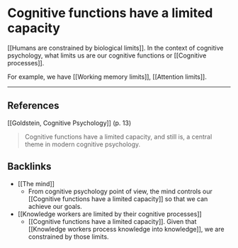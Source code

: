 # Cognitive functions have a limited capacity
[[Humans are constrained by biological limits]]. In the context of cognitive psychology, what limits us are our cognitive functions or [[Cognitive processes]].

For example, we have [[Working memory limits]], [[Attention limits]].

---
## References
[[Goldstein, Cognitive Psychology]] (p. 13)
> Cognitive functions have a limited capacity, and still is, a central theme in modern cognitive psychology.

## Backlinks
* [[The mind]]
	* From cognitive psychology point of view, the mind controls our [[Cognitive functions have a limited capacity]] so that we can achieve our goals.
* [[Knowledge workers are limited by their cognitive processes]]
	* [[Cognitive functions have a limited capacity]]. Given that [[Knowledge workers process knowledge into knowledge]], we are constrained by those limits.

<!-- #evergreen -->

<!-- {BearID:C4EFB9FF-9A7E-4AE2-B00D-9B53645F04E7-64008-000001539F02CE7C} -->
